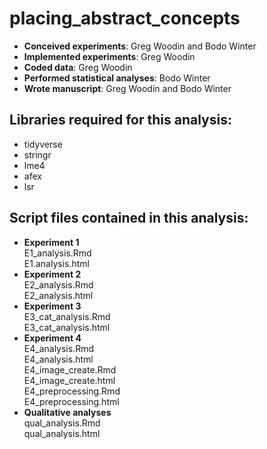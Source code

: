 # placing_abstract_concepts

-	**Conceived experiments**: Greg Woodin and Bodo Winter
-	**Implemented experiments**: Greg Woodin
-	**Coded data**: Greg Woodin
-	**Performed statistical analyses**: Bodo Winter
-	**Wrote manuscript**: Greg Woodin and Bodo Winter

## Libraries required for this analysis:
-	tidyverse
-	stringr
-	lme4
-	afex
-	lsr
	
## Script files contained in this analysis:

-	**Experiment 1**<br>
	E1_analysis.Rmd <br>
	E1.analysis.html <br>
-	**Experiment 2**<br>
	E2_analysis.Rmd <br>
	E2_analysis.html <br>
-	**Experiment 3**<br>
	E3_cat_analysis.Rmd <br>
	E3_cat_analysis.html <br>
-	**Experiment 4**<br>
	E4_analysis.Rmd <br>
	E4_analysis.html <br>
	E4_image_create.Rmd <br>
	E4_image_create.html <br>
	E4_preprocessing.Rmd <br>
	E4_preprocessing.html <br>
-	**Qualitative analyses**<br>
	qual_analysis.Rmd <br>
	qual_analysis.html <br>
